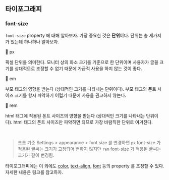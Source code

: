 ## 타이포그래피



### font-size

`font-size` property 에 대해 알아보자. 가장 중요한 것은 **단위**이다. 단위는 총 세가지가 있는데 하나하나 알아보자.

🎯 px

픽셀 단위를 의미한다. 모니터 상의 화소 크기를 기준으로 한 단위이며 사용자가 글꼴 크기를 상대적으로 조정할 수 없기 때문에 가급적 사용을 하지 않는 것이 좋다.

🎯 em

부모 태그의 영향을 받는다 (상대적인 크기를 나타내는 단위이다). 부모 태그의 폰트 사이즈 크기를 항시 파악하기 어렵기 때문에 사용을 권고하지 않는다.

🎯 rem

html 태그에 적용된 폰트 사이즈의 영향을 받는다 (상대적인 크기를 나타내는 단위이다). html 태그의 폰트 사이즈만 파악하면 되므로 가장 바람직한 단위로 여겨진다. 

<br/>

> 크롬 기준 Settings > appearance > font size 를 변경하면 `px` font-size 가 적용된 글씨는 크기가 고정되어 변하지 않지만 `rem` font-size 가 적용된 글씨는 크기가 같이 변경됨.



타이포그래피에는 이 외에도 [color](https://opentutorials.org/course/2418/13359), [text-align](https://opentutorials.org/course/2418/13360), [font](https://opentutorials.org/course/2418/13361) 등의 property 를 조정할 수 있다. 자세한 내용은 링크를 참고하자.